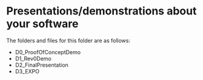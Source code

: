 # Presentations/demonstrations about your software

The folders and files for this folder are as follows:

- D0_ProofOfConceptDemo
- D1_Rev0Demo
- D2_FinalPresentation
- D3_EXPO
